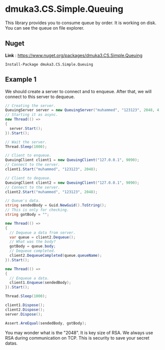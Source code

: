 # dmuka3.CS.Simple.Queuing

 This library provides you to consume queue by order. It is working on disk. You can see the queue on file explorer.
 
 ## Nuget
 **Link** : https://www.nuget.org/packages/dmuka3.CS.Simple.Queuing
 ```nuget
 Install-Package dmuka3.CS.Simple.Queuing
 ```
 
 ## Example 1

  We should create a server to connect and to enqueue. After that, we will connect to this server to dequeue.
  
  ```csharp
// Creating the server.
QueuingServer server = new QueuingServer("muhammed", "123123", 2048, 4, 9090, timeOutAuth: 1);
// Starting it as async.
new Thread(() =>
{
    server.Start();
}).Start();

// Wait the server.
Thread.Sleep(1000);

// Client to enqueue.
QueuingClient client1 = new QueuingClient("127.0.0.1", 9090);
// Connect to the server.
client1.Start("muhammed", "123123", 2048);

// Client to dequeue.
QueuingClient client2 = new QueuingClient("127.0.0.1", 9090);
// Connect to the server.
client2.Start("muhammed", "123123", 2048);

// Queue's data.
string sendedBody = Guid.NewGuid().ToString();
// This is only for checking.
string gotBody = "";

new Thread(() =>
{
    // Dequeue a data from server.
    var queue = client2.Dequeue();
    // What was the body?
    gotBody = queue.body;
    // Dequeue completed.
    client2.DequeueCompleted(queue.queueName);
}).Start();

new Thread(() =>
{
    // Enqueue a data.
    client1.Enqueue(sendedBody);
}).Start();

Thread.Sleep(1000);

client1.Dispose();
client2.Dispose();
server.Dispose();

Assert.AreEqual(sendedBody, gotBody);
  ```
  
  You may wonder what is the "2048". It is key size of RSA. We always use RSA during communication on TCP. This is security to save your secret datas.
  
